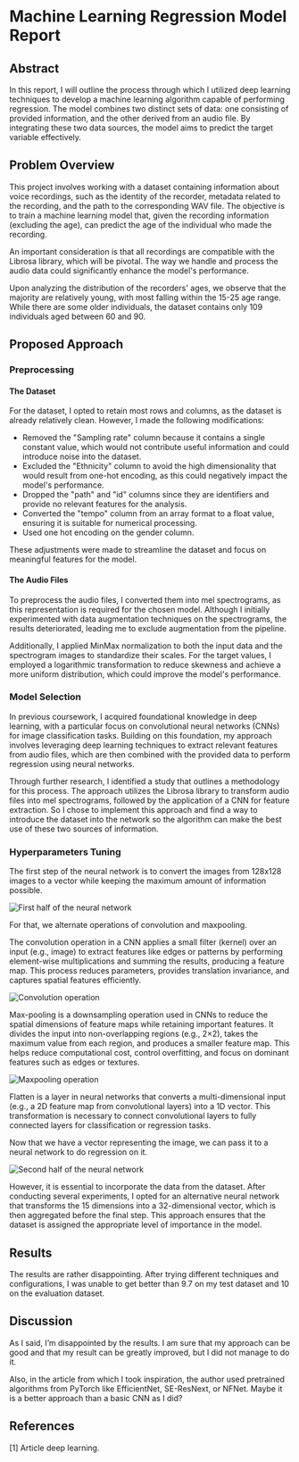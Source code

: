 # Machine Learning Regression Model Report

## Abstract
In this report, I will outline the process through which I utilized deep learning techniques to develop a machine learning algorithm capable of performing regression. The model combines two distinct sets of data: one consisting of provided information, and the other derived from an audio file. By integrating these two data sources, the model aims to predict the target variable effectively.

## Problem Overview
This project involves working with a dataset containing information about voice recordings, such as the identity of the recorder, metadata related to the recording, and the path to the corresponding WAV file. The objective is to train a machine learning model that, given the recording information (excluding the age), can predict the age of the individual who made the recording.

An important consideration is that all recordings are compatible with the Librosa library, which will be pivotal. The way we handle and process the audio data could significantly enhance the model's performance.

Upon analyzing the distribution of the recorders' ages, we observe that the majority are relatively young, with most falling within the 15-25 age range. While there are some older individuals, the dataset contains only 109 individuals aged between 60 and 90.



## Proposed Approach

### Preprocessing

#### The Dataset
For the dataset, I opted to retain most rows and columns, as the dataset is already relatively clean. However, I made the following modifications:
- Removed the "Sampling rate" column because it contains a single constant value, which would not contribute useful information and could introduce noise into the dataset.
- Excluded the "Ethnicity" column to avoid the high dimensionality that would result from one-hot encoding, as this could negatively impact the model's performance.
- Dropped the "path" and "id" columns since they are identifiers and provide no relevant features for the analysis.
- Converted the "tempo" column from an array format to a float value, ensuring it is suitable for numerical processing.
- Used one hot encoding on the gender column.

These adjustments were made to streamline the dataset and focus on meaningful features for the model.

#### The Audio Files
To preprocess the audio files, I converted them into mel spectrograms, as this representation is required for the chosen model. Although I initially experimented with data augmentation techniques on the spectrograms, the results deteriorated, leading me to exclude augmentation from the pipeline.

Additionally, I applied MinMax normalization to both the input data and the spectrogram images to standardize their scales. For the target values, I employed a logarithmic transformation to reduce skewness and achieve a more uniform distribution, which could improve the model's performance.

### Model Selection
In previous coursework, I acquired foundational knowledge in deep learning, with a particular focus on convolutional neural networks (CNNs) for image classification tasks. Building on this foundation, my approach involves leveraging deep learning techniques to extract relevant features from audio files, which are then combined with the provided data to perform regression using neural networks.

Through further research, I identified a study that outlines a methodology for this process. The approach utilizes the Librosa library to transform audio files into mel spectrograms, followed by the application of a CNN for feature extraction. So I chose to implement this approach and find a way to introduce the dataset into the network so the algorithm can make the best use of these two sources of information.

### Hyperparameters Tuning
The first step of the neural network is to convert the images from 128x128 images to a vector while keeping the maximum amount of information possible.

![First half of the neural network](path/to/your/image.png)

For that, we alternate operations of convolution and maxpooling. 

The convolution operation in a CNN applies a small filter (kernel) over an input (e.g., image) to extract features like edges or patterns by performing element-wise multiplications and summing the results, producing a feature map. This process reduces parameters, provides translation invariance, and captures spatial features efficiently.

![Convolution operation](path/to/your/image.png)

Max-pooling is a downsampling operation used in CNNs to reduce the spatial dimensions of feature maps while retaining important features. It divides the input into non-overlapping regions (e.g., 2×2), takes the maximum value from each region, and produces a smaller feature map. This helps reduce computational cost, control overfitting, and focus on dominant features such as edges or textures.

![Maxpooling operation](path/to/your/image.png)

Flatten is a layer in neural networks that converts a multi-dimensional input (e.g., a 2D feature map from convolutional layers) into a 1D vector. This transformation is necessary to connect convolutional layers to fully connected layers for classification or regression tasks.

Now that we have a vector representing the image, we can pass it to a neural network to do regression on it.

![Second half of the neural network](path/to/your/image.png)

However, it is essential to incorporate the data from the dataset. After conducting several experiments, I opted for an alternative neural network that transforms the 15 dimensions into a 32-dimensional vector, which is then aggregated before the final step. This approach ensures that the dataset is assigned the appropriate level of importance in the model.

## Results
The results are rather disappointing. After trying different techniques and configurations, I was unable to get better than 9.7 on my test dataset and 10 on the evaluation dataset.

## Discussion
As I said, I’m disappointed by the results. I am sure that my approach can be good and that my result can be greatly improved, but I did not manage to do it.

Also, in the article from which I took inspiration, the author used pretrained algorithms from PyTorch like EfficientNet, SE-ResNext, or NFNet. Maybe it is a better approach than a basic CNN as I did?

## References
[1] Article deep learning.

